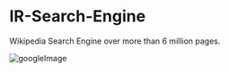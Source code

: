 # IR-Search-Engine
Wikipedia Search Engine over more than 6 million pages.

![googleImage](https://user-images.githubusercontent.com/55393990/220896173-a43911a9-0498-4b7a-ab71-1157c5e89e6d.png)
